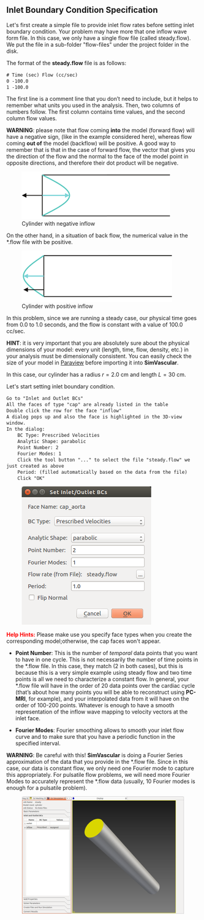## Inlet Boundary Condition Specification

Let's first create a simple file to provide inlet flow rates before setting inlet boundary condition. Your problem may have more that one inflow wave form file. In this case, we only have a single flow file (called steady.flow). We put the file in a sub-folder "flow-files" under the project folder in the disk.

The format of the **steady.flow** file is as follows:

```
# Time (sec) Flow (cc/sec)
0 -100.0
1 -100.0
```

The first line is a comment line that you don’t need to include, but it helps to remember what units you used in the analysis. Then, two columns of numbers follow. The first column contains time values, and the second column flow values.

**WARNING**: please note that flow coming **into** the model (forward flow) will have a negative sign, (like in the example considered here), whereas flow coming **out of** the model (backflow) will be positive. A good way to remember that is that in the case of forward flow, the vector that gives you the direction of the flow and the normal to the face of the model point in opposite directions, and therefore their dot product will be negative.

<figure>
  <img class="svImg svImgMd" src="/documentation/flowsolver/imgs/negativeflow.png">
  <figcaption class="svCaption" >Cylinder with negative inflow</figcaption>
</figure>

On the other hand, in a situation of back flow, the numerical value in the \*.flow file with be positive.

<figure>
  <img class="svImg svImgMd" src="/documentation/flowsolver/imgs/positiveflow.png">
  <figcaption class="svCaption" >Cylinder with positive inflow</figcaption>
</figure>

In this problem, since we are running a steady case, our physical time goes from 0.0 to 1.0 seconds, and the flow is constant with a value of 100.0 cc/sec.

**HINT**: it is very important that you are absolutely sure about the physical dimensions of your model: every unit (length, time, flow, density, etc.) in your analysis must be dimensionally consistent. You can easily check the size of your model in [Paraview](http://www.paraview.org/) before importing it into **SimVascular**.

In this case, our cylinder has a radius $r=2.0$ cm and length $L=30$ cm.

Let's start setting inlet boundary condition.

    Go to "Inlet and Outlet BCs"
    All the faces of type "cap" are already listed in the table
    Double click the row for the face "inflow"
    A dialog pops up and also the face is highlighted in the 3D-view window.
    In the dialog:
    	BC Type: Prescribed Velocities
    	Analytic Shape: parabolic
    	Point Number: 2
    	Fourier Modes: 1
    	Click the tool button "..." to select the file "steady.flow" we just created as above
    	Period: (filled automatically based on the data from the file)
    	Click "OK"


<figure>
  <img class="svImg svImgSm" src="/documentation/flowsolver/imgs/inletbcdialog.png">
  <figcaption class="svCaption" ></figcaption>
</figure>

<font color="red">**Help Hints:** </font> Please make use you specify face types when you create the corresponding model;otherwise, the cap faces won't appear.

- **Point Number**: This is the number of _temporal_ data points that you want to have in one cycle. This is not necessarily the number of time points in the \*.flow file. In this case, they match (2 in both cases), but this is because this is a very simple example using steady flow and two time points is all we need to characterize a constant flow. In general, your \*.flow file will have in the order of $20$ data points over the cardiac cycle (that’s about how many points you will be able to reconstruct using **PC-MRI**, for example), and your interpolated data from it will have on the order of $100$-$200$ points. Whatever is enough to have a smooth representation of the inflow wave mapping to velocity vectors at the inlet face.

- **Fourier Modes**: Fourier smoothing allows to smooth your inlet flow curve and to make sure that you have a periodic function in the specified interval.

**WARNING**: Be careful with this! **SimVascular** is doing a Fourier Series approximation of the data that you provide in the \*.flow file. Since in this case, our data is constant flow, we only need one Fourier mode to capture this appropriately. For pulsatile flow problems, we will need more Fourier Modes to accurately represent the \*.flow data (usually, $10$ Fourier modes is enough for a pulsatile problem).

<figure>
  <img class="svImg svImgLg" src="/documentation/flowsolver/imgs/inflowbc.png">
  <figcaption class="svCaption" > </figcaption>
</figure>
